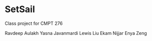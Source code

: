 # SetSail
Class project for CMPT 276

Ravdeep Aulakh
Yasna Javanmardi
Lewis Liu
Ekam Nijjar
Enya Zeng
